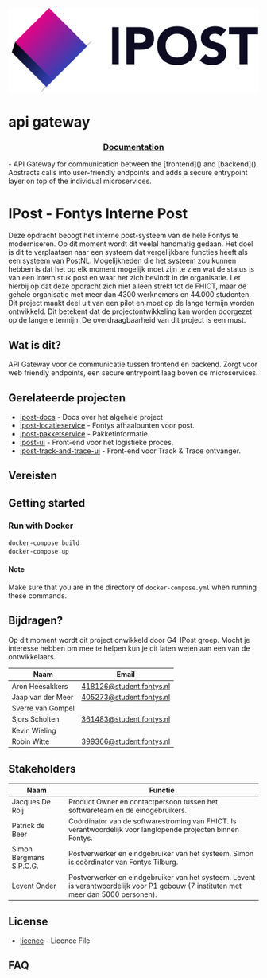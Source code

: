 ![ipost-logo](https://github.com/FIPost/docs/blob/master/assets/logo-name.png?raw=true)
# api gateway
<h3 align="center">
  <a href="https://github.com/FIPost/docs">Documentation</a>
</h3>
-
API Gateway for communication between the [frontend]() and [backend](). Abstracts calls into user-friendly endpoints and adds a secure entrypoint layer on top of the individual microservices.

# IPost - Fontys Interne Post
Deze opdracht beoogt het interne post-systeem van de hele Fontys te moderniseren. Op dit moment wordt dit veelal handmatig gedaan. Het doel is dit te verplaatsen naar een systeem dat vergelijkbare functies heeft als een systeem van PostNL. Mogelijkheden die het systeem zou kunnen hebben is dat het op elk moment mogelijk moet zijn te zien wat de status is van een intern stuk post en waar het zich bevindt in de organisatie.
Let hierbij op dat deze opdracht zich niet alleen strekt tot de FHICT, maar de gehele organisatie met meer dan 4300 werknemers en 44.000 studenten.
Dit project maakt deel uit van een pilot en moet op de lange termijn worden ontwikkeld. Dit betekent dat de projectontwikkeling kan worden doorgezet op de langere termijn. De overdraagbaarheid van dit project is een must.

## Wat is dit?
API Gateway voor de communicatie tussen frontend en backend. Zorgt voor web friendly endpoints, een secure entrypoint laag boven de microservices.

## Gerelateerde projecten
- [ipost-docs](https://github.com/FIPost/docs) - Docs over het algehele project
- [ipost-locatieservice](https://github.com/FIPost/locatieservice) - Fontys afhaalpunten voor post.
- [ipost-pakketservice](https://github.com/FIPost/pakketservice) - Pakketinformatie.
- [ipost-ui](https://github.com/FIPost/ui) - Front-end voor het logistieke proces.
- [ipost-track-and-trace-ui](https://github.com/FIPost/track-and-trace-ui) - Front-end voor Track & Trace ontvanger.

## Vereisten

## Getting started

### Run with Docker
```zsh
docker-compose build
docker-compose up
```

#### Note
Make sure that you are in the directory of `docker-compose.yml` when running these commands.

## Bijdragen?
Op dit moment wordt dit project onwikkeld door G4-IPost groep. Mocht je interesse hebben om mee te helpen kun je dit laten weten aan een van de ontwikkelaars.

| Naam | Email |
| ------ | ------ |
| Aron Heesakkers | 418126@student.fontys.nl|
| Jaap van der Meer | 405273@student.fontys.nl |
| Sverre van Gompel |  |
| Sjors Scholten | 361483@student.fontys.nl |
| Kevin Wieling | |
| Robin Witte | 399366@student.fontys.nl |

## Stakeholders

| Naam | Functie |
| ------ | ------ |
| Jacques De Roij | Product Owner en contactpersoon tussen het softwareteam en de eindgebruikers. |
| Patrick de Beer | Coördinator van de softwarestroming van FHICT. Is verantwoordelijk voor langlopende projecten binnen Fontys. |
| Simon Bergmans S.P.C.G. | Postverwerker en eindgebruiker van het systeem. Simon is coördinator van Fontys Tilburg. |
| Levent Önder | Postverwerker en eindgebruiker van het systeem. Levent is verantwoordelijk voor P1 gebouw (7 instituten met meer dan 5000 personen). |

## License
- [licence](https://github.com/FIPost/api-gateway/blob/add-license-1/LICENSE) - Licence File

## FAQ
